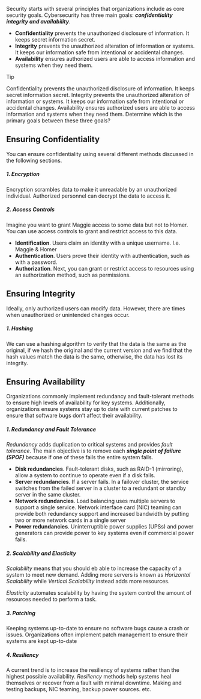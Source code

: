Security starts with several principles that organizations include as core security goals. Cybersecurity has three main goals: ***confidentiality integrity and availability***.

* **Confidentiality** prevents the unauthorized disclosure of information. It keeps secret information secret. 
* **Integrity** prevents the unauthorized alteration of information or systems. It keeps our information safe from intentional or accidental changes. 
* **Availability** ensures authorized users are able to access information and systems when they need them.


> [!TIP]
> Confidentiality prevents the unauthorized disclosure of information. It keeps secret information secret. Integrity prevents the unauthorized alteration of information or systems. It keeps our information safe from intentional or accidental changes. Availability ensures authorized users are able to access information and systems when they need them. Determine which is the primary goals between these three goals?


## Ensuring Confidentiality 
You can ensure confidentiality using several different methods discussed in the following sections.

##### 1. Encryption 
Encryption scrambles data to make it unreadable by an unauthorized individual. Authorized personnel can decrypt the data to access it. 

##### 2. Access Controls
Imagine you want to grant Maggie access to some data but not to Homer. You can use access controls to grant and restrict access to this data. 

* **Identification**. Users claim an identity with a unique username. I.e. Maggie & Homer
* **Authentication**. Users prove their identity with authentication, such as with a password. 
* **Authorization**. Next, you can grant or restrict access to resources using an authorization method, such as permissions. 

## Ensuring Integrity 
Ideally, only authorized users can modify data. However, there are times when unauthorized or unintended changes occur. 

##### 1. Hashing
We can use a hashing algorithm to verify that the data is the same as the original, if we hash the original and the current version and we find that the hash values match the data is the same, otherwise, the data has lost its integrity.

## Ensuring Availability
Organizations commonly implement redundancy and fault-tolerant methods to ensure high levels of availability for key systems. Additionally, organizations ensure systems stay up to date with current patches to ensure that software bugs don’t affect their availability.

##### 1. Redundancy and Fault Tolerance
*Redundancy* adds duplication to critical systems and provides *fault tolerance*. The main objective is to remove each ***single point of failure (SPOF)*** because if one of these fails the entire system falls. 

* **Disk redundancies**. Fault-tolerant disks, such as RAID-1 (mirroring), allow a system to continue to operate even if a disk fails. 
* **Server redundancies**. If a server fails. In a failover cluster, the service switches from the failed server in a cluster to a redundant or standby server in the same cluster. 
* **Network redundancies**. Load balancing uses multiple servers to support a single service. Network interface card (NIC) teaming can provide both redundancy support and increased bandwidth by putting two or more network cards in a single server
* **Power redundancies**. Uninterruptible power supplies (UPSs) and power generators can provide power to key systems even if commercial power fails.

##### 2. Scalability and Elasticity

*Scalability* means that you should eb able to increase the capacity of a system to meet new demand.  Adding more servers is known as *Horizontal Scalability* while *Vertical Scalability* instead adds more resources. 

*Elasticity* automates scalability by having the system control the amount of resources needed to perform a task. 

##### 3. Patching
Keeping systems up-to-date to ensure no software bugs cause a crash or issues. Organizations often implement patch management to ensure their systems are kept up-to-date 

##### 4. Resiliency 
A current trend is to increase the resiliency of systems rather than the highest possible availability. *Resiliency* methods help systems heal themselves or recover from a fault with minimal downtime. Making and testing backups, NIC teaming, backup power sources. etc. 

